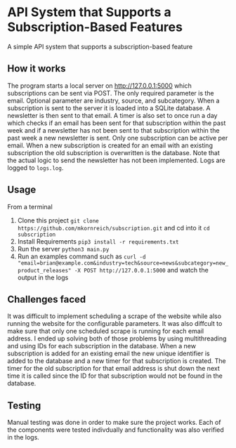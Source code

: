 # API System that Supports a Subscription-Based Features

A simple API system that supports a subscription-based feature

## How it works

The program starts a local server on http://127.0.0.1:5000 which
subscriptions can be sent via POST. The only required parameter is the
email. Optional parameter are industry, source, and subcategory. When
a subscription is sent to the server it is loaded into a SQLite
database. A newsletter is then sent to that email. A timer is also set
to once run a day which checks if an email has been sent for that
subscription within the past week and if a newsletter has not been
sent to that subscription within the past week a new newsletter is
sent. Only one subscription can be active per email. When a new
subscription is created for an email with an existing subscription the
old subscription is overwritten is the database. Note that the actual
logic to send the newsletter has not been implemented. Logs are logged
to `logs.log`.

## Usage

From a terminal

1. Clone this project `git clone
   https://github.com/mkornreich/subscription.git` and cd into it
   `cd subscription`
2. Install Requirements `pip3 install -r requirements.txt`
3. Run the server `python3 main.py`
4. Run an examples command such as `curl -d
   "email=brian@example.com&industry=tech&source=news&subcategory=new_product_releases"
   -X POST http://127.0.0.1:5000` and watch the output in the logs

## Challenges faced

It was difficult to implement scheduling a scrape of the website while
also running the website for the configurable parameters. It was also
diffcult to make sure that only one scheduled scrape is running for
each email address. I ended up solving both of those problems by using
multithreading and using IDs for each subscription in the
database. When a new subscription is added for an existing email the
new unique identifier is added to the database and a new timer for
that subscription is created. The timer for the old subscription for
that email address is shut down the next time it is called since the
ID for that subscription would not be found in the database.

## Testing

Manual testing was done in order to make sure the project works. Each
of the components were tested indivdually and functionality was also
verified in the logs.
